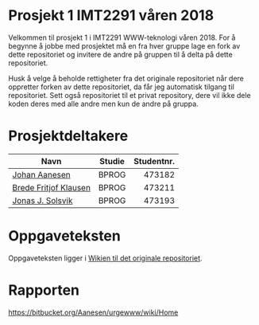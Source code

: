 # Prosjekt 1 IMT2291 våren 2018 #
Velkommen til prosjekt 1 i IMT2291 WWW-teknologi våren 2018. For å begynne å jobbe med prosjektet må en fra hver gruppe lage en fork av dette repositoriet og invitere de andre på gruppen til å delta på dette repositoriet.

Husk å velge å beholde rettigheter fra det originale repositoriet når dere oppretter forken av dette repositoriet, da får jeg automatisk tilgang til repositoriet. Sett også repositoriet til et privat repository, dere vil ikke dele koden deres med alle andre men kun de andre på gruppa.

# Prosjektdeltakere #
| Navn                | Studie | Studentnr. |
| --------------------|:------:|-----------:|
| [Johan Aanesen](https://bitbucket.org/Aanesen/)        | BPROG | 473182 |
| [Brede Fritjof Klausen](https://bitbucket.org/Brede_F_Klausen/) | BPROG  | 473211 |
| [Jonas J. Solsvik](https://bitbucket.org/Arxcis/)      | BPROG | 473193 |


# Oppgaveteksten # 
Oppgaveteksten ligger i [Wikien til det originale repositoriet](https://bitbucket.org/okolloen/imt2291-project1-spring2018/wiki/).

# Rapporten #
https://bitbucket.org/Aanesen/urgewww/wiki/Home